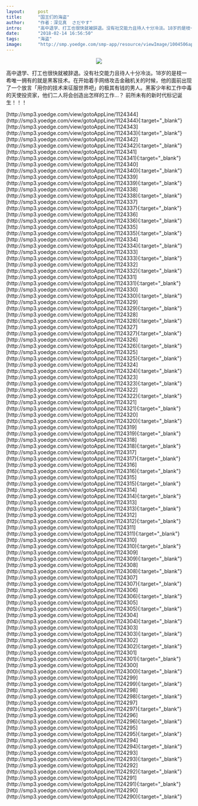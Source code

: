 ```yaml
---
layout:     post
title:      "国王们的海盗"
author:     "作者：深见真  さだやす"
intro:      "高中退学、打工也很快就被辞退。没有社交能力且待人十分冷淡。18岁的是枝一希唯一拥有的就是黑客技术。在开始着手网络攻击金融机关的时候，他的面前出现了一个放言「用你的技术来征服世界吧」的极其有钱的男人。黑客少年和工作中毒的天使投资家，他们二人将会创造出怎样的工作…？ 前所未有的新时代标记诞生！！！"
date:       "2018-02-14 16:56:50"
tags:       "海盗"
image:      "http://smp.yoedge.com/smp-app/resource/viewImage/1004506appline.png"
---
```

<div style="text-align: center">
<p><img src="http://smp.yoedge.com/smp-app/resource/viewImage/1004506appline.png"/></p>
</div>
<p class="post-meta">
<span>高中退学、打工也很快就被辞退。没有社交能力且待人十分冷淡。18岁的是枝一希唯一拥有的就是黑客技术。在开始着手网络攻击金融机关的时候，他的面前出现了一个放言「用你的技术来征服世界吧」的极其有钱的男人。黑客少年和工作中毒的天使投资家，他们二人将会创造出怎样的工作…？ 前所未有的新时代标记诞生！！！</span>
</p>
[http://smp3.yoedge.com/view/gotoAppLine/1124344](http://smp3.yoedge.com/view/gotoAppLine/1124344){:target="_blank"}
[http://smp3.yoedge.com/view/gotoAppLine/1124343](http://smp3.yoedge.com/view/gotoAppLine/1124343){:target="_blank"}
[http://smp3.yoedge.com/view/gotoAppLine/1124342](http://smp3.yoedge.com/view/gotoAppLine/1124342){:target="_blank"}
[http://smp3.yoedge.com/view/gotoAppLine/1124341](http://smp3.yoedge.com/view/gotoAppLine/1124341){:target="_blank"}
[http://smp3.yoedge.com/view/gotoAppLine/1124340](http://smp3.yoedge.com/view/gotoAppLine/1124340){:target="_blank"}
[http://smp3.yoedge.com/view/gotoAppLine/1124339](http://smp3.yoedge.com/view/gotoAppLine/1124339){:target="_blank"}
[http://smp3.yoedge.com/view/gotoAppLine/1124338](http://smp3.yoedge.com/view/gotoAppLine/1124338){:target="_blank"}
[http://smp3.yoedge.com/view/gotoAppLine/1124337](http://smp3.yoedge.com/view/gotoAppLine/1124337){:target="_blank"}
[http://smp3.yoedge.com/view/gotoAppLine/1124336](http://smp3.yoedge.com/view/gotoAppLine/1124336){:target="_blank"}
[http://smp3.yoedge.com/view/gotoAppLine/1124335](http://smp3.yoedge.com/view/gotoAppLine/1124335){:target="_blank"}
[http://smp3.yoedge.com/view/gotoAppLine/1124334](http://smp3.yoedge.com/view/gotoAppLine/1124334){:target="_blank"}
[http://smp3.yoedge.com/view/gotoAppLine/1124333](http://smp3.yoedge.com/view/gotoAppLine/1124333){:target="_blank"}
[http://smp3.yoedge.com/view/gotoAppLine/1124332](http://smp3.yoedge.com/view/gotoAppLine/1124332){:target="_blank"}
[http://smp3.yoedge.com/view/gotoAppLine/1124331](http://smp3.yoedge.com/view/gotoAppLine/1124331){:target="_blank"}
[http://smp3.yoedge.com/view/gotoAppLine/1124330](http://smp3.yoedge.com/view/gotoAppLine/1124330){:target="_blank"}
[http://smp3.yoedge.com/view/gotoAppLine/1124329](http://smp3.yoedge.com/view/gotoAppLine/1124329){:target="_blank"}
[http://smp3.yoedge.com/view/gotoAppLine/1124328](http://smp3.yoedge.com/view/gotoAppLine/1124328){:target="_blank"}
[http://smp3.yoedge.com/view/gotoAppLine/1124327](http://smp3.yoedge.com/view/gotoAppLine/1124327){:target="_blank"}
[http://smp3.yoedge.com/view/gotoAppLine/1124326](http://smp3.yoedge.com/view/gotoAppLine/1124326){:target="_blank"}
[http://smp3.yoedge.com/view/gotoAppLine/1124325](http://smp3.yoedge.com/view/gotoAppLine/1124325){:target="_blank"}
[http://smp3.yoedge.com/view/gotoAppLine/1124324](http://smp3.yoedge.com/view/gotoAppLine/1124324){:target="_blank"}
[http://smp3.yoedge.com/view/gotoAppLine/1124323](http://smp3.yoedge.com/view/gotoAppLine/1124323){:target="_blank"}
[http://smp3.yoedge.com/view/gotoAppLine/1124322](http://smp3.yoedge.com/view/gotoAppLine/1124322){:target="_blank"}
[http://smp3.yoedge.com/view/gotoAppLine/1124321](http://smp3.yoedge.com/view/gotoAppLine/1124321){:target="_blank"}
[http://smp3.yoedge.com/view/gotoAppLine/1124320](http://smp3.yoedge.com/view/gotoAppLine/1124320){:target="_blank"}
[http://smp3.yoedge.com/view/gotoAppLine/1124319](http://smp3.yoedge.com/view/gotoAppLine/1124319){:target="_blank"}
[http://smp3.yoedge.com/view/gotoAppLine/1124318](http://smp3.yoedge.com/view/gotoAppLine/1124318){:target="_blank"}
[http://smp3.yoedge.com/view/gotoAppLine/1124317](http://smp3.yoedge.com/view/gotoAppLine/1124317){:target="_blank"}
[http://smp3.yoedge.com/view/gotoAppLine/1124316](http://smp3.yoedge.com/view/gotoAppLine/1124316){:target="_blank"}
[http://smp3.yoedge.com/view/gotoAppLine/1124315](http://smp3.yoedge.com/view/gotoAppLine/1124315){:target="_blank"}
[http://smp3.yoedge.com/view/gotoAppLine/1124314](http://smp3.yoedge.com/view/gotoAppLine/1124314){:target="_blank"}
[http://smp3.yoedge.com/view/gotoAppLine/1124313](http://smp3.yoedge.com/view/gotoAppLine/1124313){:target="_blank"}
[http://smp3.yoedge.com/view/gotoAppLine/1124312](http://smp3.yoedge.com/view/gotoAppLine/1124312){:target="_blank"}
[http://smp3.yoedge.com/view/gotoAppLine/1124311](http://smp3.yoedge.com/view/gotoAppLine/1124311){:target="_blank"}
[http://smp3.yoedge.com/view/gotoAppLine/1124310](http://smp3.yoedge.com/view/gotoAppLine/1124310){:target="_blank"}
[http://smp3.yoedge.com/view/gotoAppLine/1124309](http://smp3.yoedge.com/view/gotoAppLine/1124309){:target="_blank"}
[http://smp3.yoedge.com/view/gotoAppLine/1124308](http://smp3.yoedge.com/view/gotoAppLine/1124308){:target="_blank"}
[http://smp3.yoedge.com/view/gotoAppLine/1124307](http://smp3.yoedge.com/view/gotoAppLine/1124307){:target="_blank"}
[http://smp3.yoedge.com/view/gotoAppLine/1124306](http://smp3.yoedge.com/view/gotoAppLine/1124306){:target="_blank"}
[http://smp3.yoedge.com/view/gotoAppLine/1124305](http://smp3.yoedge.com/view/gotoAppLine/1124305){:target="_blank"}
[http://smp3.yoedge.com/view/gotoAppLine/1124304](http://smp3.yoedge.com/view/gotoAppLine/1124304){:target="_blank"}
[http://smp3.yoedge.com/view/gotoAppLine/1124303](http://smp3.yoedge.com/view/gotoAppLine/1124303){:target="_blank"}
[http://smp3.yoedge.com/view/gotoAppLine/1124302](http://smp3.yoedge.com/view/gotoAppLine/1124302){:target="_blank"}
[http://smp3.yoedge.com/view/gotoAppLine/1124301](http://smp3.yoedge.com/view/gotoAppLine/1124301){:target="_blank"}
[http://smp3.yoedge.com/view/gotoAppLine/1124300](http://smp3.yoedge.com/view/gotoAppLine/1124300){:target="_blank"}
[http://smp3.yoedge.com/view/gotoAppLine/1124299](http://smp3.yoedge.com/view/gotoAppLine/1124299){:target="_blank"}
[http://smp3.yoedge.com/view/gotoAppLine/1124298](http://smp3.yoedge.com/view/gotoAppLine/1124298){:target="_blank"}
[http://smp3.yoedge.com/view/gotoAppLine/1124297](http://smp3.yoedge.com/view/gotoAppLine/1124297){:target="_blank"}
[http://smp3.yoedge.com/view/gotoAppLine/1124296](http://smp3.yoedge.com/view/gotoAppLine/1124296){:target="_blank"}
[http://smp3.yoedge.com/view/gotoAppLine/1124295](http://smp3.yoedge.com/view/gotoAppLine/1124295){:target="_blank"}
[http://smp3.yoedge.com/view/gotoAppLine/1124294](http://smp3.yoedge.com/view/gotoAppLine/1124294){:target="_blank"}
[http://smp3.yoedge.com/view/gotoAppLine/1124293](http://smp3.yoedge.com/view/gotoAppLine/1124293){:target="_blank"}
[http://smp3.yoedge.com/view/gotoAppLine/1124292](http://smp3.yoedge.com/view/gotoAppLine/1124292){:target="_blank"}
[http://smp3.yoedge.com/view/gotoAppLine/1124291](http://smp3.yoedge.com/view/gotoAppLine/1124291){:target="_blank"}
[http://smp3.yoedge.com/view/gotoAppLine/1124290](http://smp3.yoedge.com/view/gotoAppLine/1124290){:target="_blank"}


